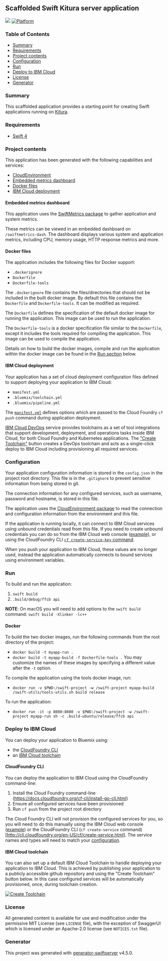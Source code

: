 ## Scaffolded Swift Kitura server application

[![](https://img.shields.io/badge/bluemix-powered-blue.svg)](https://bluemix.net)
[![Platform](https://img.shields.io/badge/platform-swift-lightgrey.svg?style=flat)](https://developer.ibm.com/swift/)

### Table of Contents
* [Summary](#summary)
* [Requirements](#requirements)
* [Project contents](#project-contents)
* [Configuration](#configuration)
* [Run](#run)
* [Deploy to IBM Cloud](#deploy-to-ibm-cloud)
* [License](#license)
* [Generator](#generator)

### Summary
This scaffolded application provides a starting point for creating Swift applications running on [Kitura](http://www.kitura.io/).

### Requirements
* [Swift 4](https://swift.org/download/)

### Project contents
This application has been generated with the following capabilities and services:

* [CloudEnvironment](#configuration)
* [Embedded metrics dashboard](#embedded-metrics-dashboard)
* [Docker files](#docker-files)
* [IBM Cloud deployment](#ibm-cloud-deployment)

#### Embedded metrics dashboard
This application uses the [SwiftMetrics package](https://github.com/RuntimeTools/SwiftMetrics) to gather application and system metrics.

These metrics can be viewed in an embedded dashboard on `/swiftmetrics-dash`. The dashboard displays various system and application metrics, including CPU, memory usage, HTTP response metrics and more.
#### Docker files
The application includes the following files for Docker support:
* `.dockerignore`
* `Dockerfile`
* `Dockerfile-tools`

The `.dockerignore` file contains the files/directories that should not be included in the built docker image. By default this file contains the `Dockerfile` and `Dockerfile-tools`. It can be modified as required.

The `Dockerfile` defines the specification of the default docker image for running the application. This image can be used to run the application.

The `Dockerfile-tools` is a docker specification file similar to the `Dockerfile`, except it includes the tools required for compiling the application. This image can be used to compile the application.

Details on how to build the docker images, compile and run the application within the docker image can be found in the [Run section](#run) below.
#### IBM Cloud deployment
Your application has a set of cloud deployment configuration files defined to support deploying your application to IBM Cloud:
* `manifest.yml`
* `.bluemix/toolchain.yml`
* `.bluemix/pipeline.yml`

The [`manifest.yml`](https://console.ng.bluemix.net/docs/manageapps/depapps.html#appmanifest) defines options which are passed to the Cloud Foundry `cf push` command during application deployment.

[IBM Cloud DevOps](https://console.ng.bluemix.net/docs/services/ContinuousDelivery/index.html) service provides toolchains as a set of tool integrations that support development, deployment, and operations tasks inside IBM Cloud, for both Cloud Foundry and Kubernetes applications. The ["Create Toolchain"](#deploy-to-ibm-cloud) button creates a DevOps toolchain and acts as a single-click deploy to IBM Cloud including provisioning all required services.


### Configuration
Your application configuration information is stored in the `config.json` in the project root directory. This file is in the `.gitignore` to prevent sensitive information from being stored in git.

The connection information for any configured services, such as username, password and hostname, is stored in this file.

The application uses the [CloudEnvironment package](https://github.com/IBM-Swift/CloudEnvironment) to read the connection and configuration information from the environment and this file.

If the application is running locally, it can connect to IBM Cloud services using unbound credentials read from this file. If you need to create unbound credentials you can do so from the IBM Cloud web console ([example](https://console.ng.bluemix.net/docs/services/Cloudant/tutorials/create_service.html#creating-a-service-instance)), or using the CloudFoundry CLI [`cf create-service-key` command](http://cli.cloudfoundry.org/en-US/cf/create-service-key.html).

When you push your application to IBM Cloud, these values are no longer used, instead the application automatically connects to bound services using environment variables.

### Run
To build and run the application:
1. `swift build`
1. `.build/debug/ffcb api`

**NOTE**: On macOS you will need to add options to the `swift build` command: `swift build -Xlinker -lc++`

#### Docker
To build the two docker images, run the following commands from the root directory of the project:
* `docker build -t myapp-run .`
* `docker build -t myapp-build -f Dockerfile-tools .`
You may customize the names of these images by specifying a different value after the `-t` option.

To compile the application using the tools docker image, run:
* `docker run -v $PWD:/swift-project -w /swift-project myapp-build /swift-utils/tools-utils.sh build release`

To run the application:
* `docker run -it -p 8080:8080 -v $PWD:/swift-project -w /swift-project myapp-run sh -c .build-ubuntu/release/ffcb api`

### Deploy to IBM Cloud
You can deploy your application to Bluemix using:
* the [CloudFoundry CLI](#cloudfoundry-cli)
* an [IBM Cloud toolchain](#ibm-cloud-toolchain)

#### CloudFoundry CLI
You can deploy the application to IBM Cloud using the CloudFoundry command-line:
1. Install the Cloud Foundry command-line (https://docs.cloudfoundry.org/cf-cli/install-go-cli.html)
1. Ensure all configured services have been provisioned
1. Run `cf push` from the project root directory

The Cloud Foundry CLI will not provision the configured services for you, so you will need to do this manually using the IBM Cloud web console ([example](https://console.ng.bluemix.net/docs/services/Cloudant/tutorials/create_service.html#creating-a-service-instance)) or the CloudFoundry CLI (`cf create-service` command)[http://cli.cloudfoundry.org/en-US/cf/create-service.html]. The service names and types will need to match your [configuration](#configuration).

#### IBM Cloud toolchain
You can also set up a default IBM Cloud Toolchain to handle deploying your application to IBM Cloud. This is achieved by publishing your application to a publicly accessible github repository and using the "Create Toolchain" button below. In this case configured services will be automatically provisioned, once, during toolchain creation.

[![Create Toolchain](https://console.ng.bluemix.net/devops/graphics/create_toolchain_button.png)](https://console.ng.bluemix.net/devops/setup/deploy/)

### License
All generated content is available for use and modification under the permissive MIT License (see `LICENSE` file), with the exception of SwaggerUI which is licensed under an Apache-2.0 license (see `NOTICES.txt` file).

### Generator
This project was generated with [generator-swiftserver](https://github.com/IBM-Swift/generator-swiftserver) v4.5.0.

